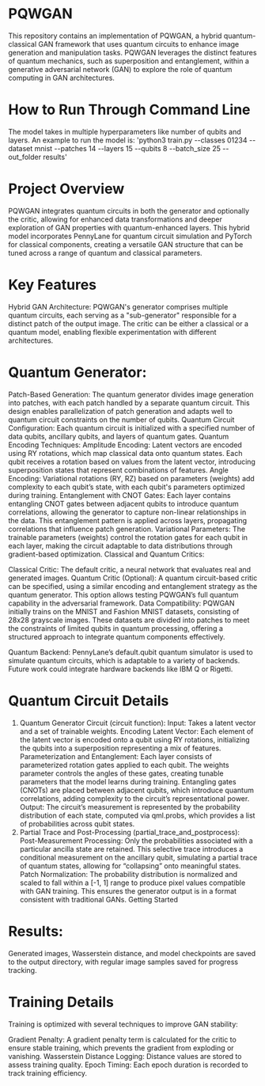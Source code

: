 # PQWGAN
This repository contains an implementation of PQWGAN, a hybrid quantum-classical GAN framework that uses quantum circuits to enhance image generation and manipulation tasks. PQWGAN leverages the distinct features of quantum mechanics, such as superposition and entanglement, within a generative adversarial network (GAN) to explore the role of quantum computing in GAN architectures.

# How to Run Through Command Line
The model takes in multiple hyperparameters like number of qubits and layers. An example to run the model is:
'python3 train.py --classes 01234 --dataset mnist --patches 14 --layers 15 --qubits 8 --batch_size 25 --out_folder results'

# Project Overview
PQWGAN integrates quantum circuits in both the generator and optionally the critic, allowing for enhanced data transformations and deeper exploration of GAN properties with quantum-enhanced layers. This hybrid model incorporates PennyLane for quantum circuit simulation and PyTorch for classical components, creating a versatile GAN structure that can be tuned across a range of quantum and classical parameters.

# Key Features
Hybrid GAN Architecture: PQWGAN's generator comprises multiple quantum circuits, each serving as a "sub-generator" responsible for a distinct patch of the output image. The critic can be either a classical or a quantum model, enabling flexible experimentation with different architectures.

# Quantum Generator:

Patch-Based Generation: The quantum generator divides image generation into patches, with each patch handled by a separate quantum circuit. This design enables parallelization of patch generation and adapts well to quantum circuit constraints on the number of qubits.
Quantum Circuit Configuration: Each quantum circuit is initialized with a specified number of data qubits, ancillary qubits, and layers of quantum gates.
Quantum Encoding Techniques:
Amplitude Encoding: Latent vectors are encoded using RY rotations, which map classical data onto quantum states. Each qubit receives a rotation based on values from the latent vector, introducing superposition states that represent combinations of features.
Angle Encoding: Variational rotations (RY, RZ) based on parameters (weights) add complexity to each qubit’s state, with each qubit's parameters optimized during training.
Entanglement with CNOT Gates: Each layer contains entangling CNOT gates between adjacent qubits to introduce quantum correlations, allowing the generator to capture non-linear relationships in the data. This entanglement pattern is applied across layers, propagating correlations that influence patch generation.
Variational Parameters: The trainable parameters (weights) control the rotation gates for each qubit in each layer, making the circuit adaptable to data distributions through gradient-based optimization.
Classical and Quantum Critics:

Classical Critic: The default critic, a neural network that evaluates real and generated images.
Quantum Critic (Optional): A quantum circuit-based critic can be specified, using a similar encoding and entanglement strategy as the quantum generator. This option allows testing PQWGAN’s full quantum capability in the adversarial framework.
Data Compatibility: PQWGAN initially trains on the MNIST and Fashion MNIST datasets, consisting of 28x28 grayscale images. These datasets are divided into patches to meet the constraints of limited qubits in quantum processing, offering a structured approach to integrate quantum components effectively.

Quantum Backend: PennyLane’s default.qubit quantum simulator is used to simulate quantum circuits, which is adaptable to a variety of backends. Future work could integrate hardware backends like IBM Q or Rigetti.

# Quantum Circuit Details
1. Quantum Generator Circuit (circuit function):
Input: Takes a latent vector and a set of trainable weights.
Encoding Latent Vector: Each element of the latent vector is encoded onto a qubit using RY rotations, initializing the qubits into a superposition representing a mix of features.
Parameterization and Entanglement:
Each layer consists of parameterized rotation gates applied to each qubit. The weights parameter controls the angles of these gates, creating tunable parameters that the model learns during training.
Entangling gates (CNOTs) are placed between adjacent qubits, which introduce quantum correlations, adding complexity to the circuit’s representational power.
Output: The circuit’s measurement is represented by the probability distribution of each state, computed via qml.probs, which provides a list of probabilities across qubit states.
2. Partial Trace and Post-Processing (partial_trace_and_postprocess):
Post-Measurement Processing:
Only the probabilities associated with a particular ancilla state are retained. This selective trace introduces a conditional measurement on the ancillary qubit, simulating a partial trace of quantum states, allowing for “collapsing” onto meaningful states.
Patch Normalization: The probability distribution is normalized and scaled to fall within a [-1, 1] range to produce pixel values compatible with GAN training. This ensures the generator output is in a format consistent with traditional GANs.
Getting Started

# Results:

Generated images, Wasserstein distance, and model checkpoints are saved to the output directory, with regular image samples saved for progress tracking.

# Training Details
Training is optimized with several techniques to improve GAN stability:

Gradient Penalty: A gradient penalty term is calculated for the critic to ensure stable training, which prevents the gradient from exploding or vanishing.
Wasserstein Distance Logging: Distance values are stored to assess training quality.
Epoch Timing: Each epoch duration is recorded to track training efficiency.
